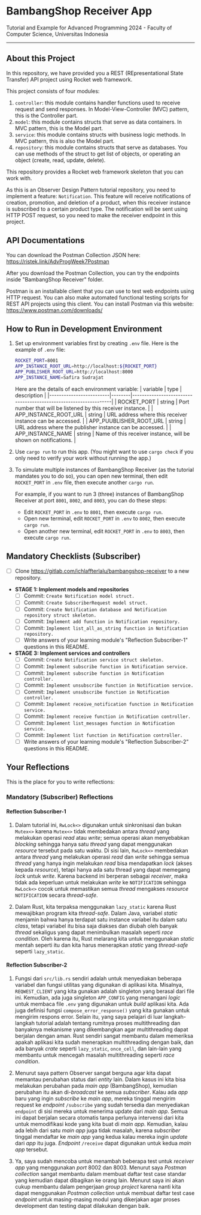 # BambangShop Receiver App
Tutorial and Example for Advanced Programming 2024 - Faculty of Computer Science, Universitas Indonesia

---

## About this Project
In this repository, we have provided you a REST (REpresentational State Transfer) API project using Rocket web framework.

This project consists of four modules:
1.  `controller`: this module contains handler functions used to receive request and send responses.
    In Model-View-Controller (MVC) pattern, this is the Controller part.
2.  `model`: this module contains structs that serve as data containers.
    In MVC pattern, this is the Model part.
3.  `service`: this module contains structs with business logic methods.
    In MVC pattern, this is also the Model part.
4.  `repository`: this module contains structs that serve as databases.
    You can use methods of the struct to get list of objects, or operating an object (create, read, update, delete).

This repository provides a Rocket web framework skeleton that you can work with.

As this is an Observer Design Pattern tutorial repository, you need to implement a feature: `Notification`.
This feature will receive notifications of creation, promotion, and deletion of a product, when this receiver instance is subscribed to a certain product type.
The notification will be sent using HTTP POST request, so you need to make the receiver endpoint in this project.

## API Documentations

You can download the Postman Collection JSON here: https://ristek.link/AdvProgWeek7Postman

After you download the Postman Collection, you can try the endpoints inside "BambangShop Receiver" folder.

Postman is an installable client that you can use to test web endpoints using HTTP request.
You can also make automated functional testing scripts for REST API projects using this client.
You can install Postman via this website: https://www.postman.com/downloads/

## How to Run in Development Environment
1.  Set up environment variables first by creating `.env` file.
    Here is the example of `.env` file:
    ```bash
    ROCKET_PORT=8001
    APP_INSTANCE_ROOT_URL=http://localhost:${ROCKET_PORT}
    APP_PUBLISHER_ROOT_URL=http://localhost:8000
    APP_INSTANCE_NAME=Safira Sudrajat
    ```
    Here are the details of each environment variable:
    | variable                | type   | description                                                     |
    |-------------------------|--------|-----------------------------------------------------------------|
    | ROCKET_PORT             | string | Port number that will be listened by this receiver instance.    |
    | APP_INSTANCE_ROOT_URL   | string | URL address where this receiver instance can be accessed.       |
    | APP_PUUBLISHER_ROOT_URL | string | URL address where the publisher instance can be accessed.       |
    | APP_INSTANCE_NAME       | string | Name of this receiver instance, will be shown on notifications. |
2.  Use `cargo run` to run this app.
    (You might want to use `cargo check` if you only need to verify your work without running the app.)
3.  To simulate multiple instances of BambangShop Receiver (as the tutorial mandates you to do so),
    you can open new terminal, then edit `ROCKET_PORT` in `.env` file, then execute another `cargo run`.

    For example, if you want to run 3 (three) instances of BambangShop Receiver at port `8001`, `8002`, and `8003`, you can do these steps:
    -   Edit `ROCKET_PORT` in `.env` to `8001`, then execute `cargo run`.
    -   Open new terminal, edit `ROCKET_PORT` in `.env` to `8002`, then execute `cargo run`.
    -   Open another new terminal, edit `ROCKET_PORT` in `.env` to `8003`, then execute `cargo run`.

## Mandatory Checklists (Subscriber)
-   [ ] Clone https://gitlab.com/ichlaffterlalu/bambangshop-receiver to a new repository.
-   **STAGE 1: Implement models and repositories**
    -   [ ] Commit: `Create Notification model struct.`
    -   [ ] Commit: `Create SubscriberRequest model struct.`
    -   [ ] Commit: `Create Notification database and Notification repository struct skeleton.`
    -   [ ] Commit: `Implement add function in Notification repository.`
    -   [ ] Commit: `Implement list_all_as_string function in Notification repository.`
    -   [ ] Write answers of your learning module's "Reflection Subscriber-1" questions in this README.
-   **STAGE 3: Implement services and controllers**
    -   [ ] Commit: `Create Notification service struct skeleton.`
    -   [ ] Commit: `Implement subscribe function in Notification service.`
    -   [ ] Commit: `Implement subscribe function in Notification controller.`
    -   [ ] Commit: `Implement unsubscribe function in Notification service.`
    -   [ ] Commit: `Implement unsubscribe function in Notification controller.`
    -   [ ] Commit: `Implement receive_notification function in Notification service.`
    -   [ ] Commit: `Implement receive function in Notification controller.`
    -   [ ] Commit: `Implement list_messages function in Notification service.`
    -   [ ] Commit: `Implement list function in Notification controller.`
    -   [ ] Write answers of your learning module's "Reflection Subscriber-2" questions in this README.

## Your Reflections
This is the place for you to write reflections:

### Mandatory (Subscriber) Reflections

#### Reflection Subscriber-1
1. Dalam tutorial ini, `RwLock<>` digunakan untuk sinkronisasi dan bukan `Mutex<>` karena `Mutex<>` tidak membedakan antara *thread* yang melakukan operasi *read* atau *write*; semua operasi akan menyebabkan *blocking* sehingga hanya satu *thread* yang dapat menggunakan *resource* tersebut pada satu waktu. Di sisi lain, `RwLock<>` membedakan antara *thread* yang melakukan operasi *read* dan *write* sehingga semua *thread* yang hanya ingin melakukan *read* bisa mendapatkan *lock* (akses kepada *resource*), tetapi hanya ada satu thread yang dapat memegang *lock* untuk *write*. Karena backend ini berperan sebagai *receiver*, maka tidak ada keperluan untuk melakukan *write* ke `NOTIFICATION` sehingga `RwLock<>` cocok untuk memastikan semua *thread* mengakses *resource* `NOTIFICATION` secara *thread-safe*.

2. Dalam Rust, kita terpaksa menggunakan `lazy_static` karena Rust mewajibkan program kita *thread-safe*. Dalam Java, variabel *static* menjamin bahwa hanya terdapat satu instance variabel itu dalam satu *class*, tetapi variabel itu bisa saja diakses dan diubah oleh banyak *thread* sekaligus yang dapat menimbulkan masalah seperti *race condition*. Oleh karena itu, Rust melarang kita untuk menggunakan *static* mentah seperti itu dan kita harus menerapkan *static* yang *thread-safe* seperti `lazy_static`.

#### Reflection Subscriber-2
1. Fungsi dari `src/lib.rs` sendiri adalah untuk menyediakan beberapa variabel dan fungsi utilitas yang digunakan di aplikasi kita. Misalnya, `REQWEST_CLIENT` yang kita gunakan adalah singleton yang berasal dari file ini. Kemudian, ada juga singleton `APP_CONFIG` yang menangani *logic* untuk membaca file `.env` yang digunakan untuk *build* aplikasi kita. Ada juga definisi fungsi `compose_error_response()` yang kita gunakan untuk mengirim respons error. Selain itu, yang saya pelajari di luar langkah-langkah tutorial adalah tentang rumitnya proses multithreading dan banyaknya mekanisme yang dikembangkan agar multithreading dapat berjalan dengan aman. Rust sendiri sangat membantu dalam memeriksa apakah aplikasi kita sudah menerapkan multithreading dengan baik, dan ada banyak *crate* seperti `lazy_static`, `once_cell`, dan lain-lain yang membantu untuk mencegah masalah multithreading seperti *race condition*.

2. Menurut saya pattern Observer sangat berguna agar kita dapat memantau perubahan status dari *entity* lain. Dalam kasus ini kita bisa melakukan perubahan pada *main app* (BambangShop), kemudian perubahan itu akan di-*broadcast* ke semua *subscriber*. Kalau ada *app* baru yang ingin *subscribe* ke *main app*, mereka tinggal mengirim request ke *endpoint* `/subscribe` yang sudah tersedia dan menyediakan `endpoint` di sisi mereka untuk menerima update dari *main app*. Semua ini dapat berjalan secara otomatis tanpa perlunya intervensi dari kita untuk memodifikasi kode yang kita buat di *main app*. Kemudian, kalau ada lebih dari satu *main app* juga tidak masalah, karena *subscriber* tinggal mendaftar ke *main app* yang kedua kalau mereka ingin *update* dari *app* itu juga. *Endpoint* `/receive` dapat digunakan untuk kedua *main app* tersebut. 

3. Ya, saya sudah mencoba untuk menambah beberapa test untuk *receiver app* yang menggunakan *port* 8002 dan 8003. Menurut saya *Postman collection* sangat membantu dalam membuat daftar test case standar yang kemudian dapat dibagikan ke orang lain. Menurut saya ini akan cukup membantu dalam pengerjaan *group project* karena nanti kita dapat menggunakan *Postman collection* untuk membuat daftar test case *endpoint* untuk masing-masing modul yang dikerjakan agar proses development dan testing dapat dilakukan dengan baik.